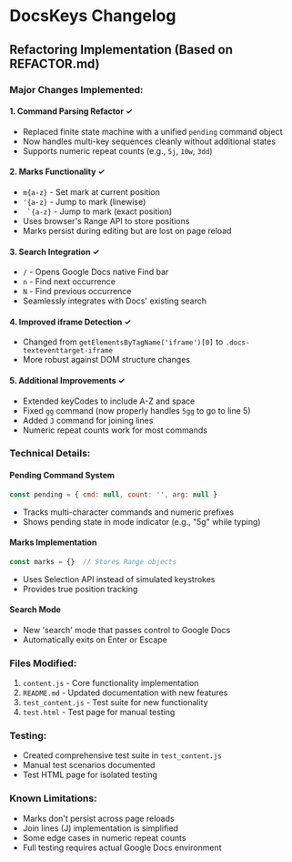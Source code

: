 # DocsKeys Changelog

## Refactoring Implementation (Based on REFACTOR.md)

### Major Changes Implemented:

#### 1. Command Parsing Refactor ✓
- Replaced finite state machine with a unified `pending` command object
- Now handles multi-key sequences cleanly without additional states
- Supports numeric repeat counts (e.g., `5j`, `10w`, `3dd`)

#### 2. Marks Functionality ✓
- `m{a-z}` - Set mark at current position
- `'{a-z}` - Jump to mark (linewise)
- `` `{a-z}`` - Jump to mark (exact position)
- Uses browser's Range API to store positions
- Marks persist during editing but are lost on page reload

#### 3. Search Integration ✓
- `/` - Opens Google Docs native Find bar
- `n` - Find next occurrence
- `N` - Find previous occurrence
- Seamlessly integrates with Docs' existing search

#### 4. Improved iframe Detection ✓
- Changed from `getElementsByTagName('iframe')[0]` to `.docs-texteventtarget-iframe`
- More robust against DOM structure changes

#### 5. Additional Improvements ✓
- Extended keyCodes to include A-Z and space
- Fixed `gg` command (now properly handles `5gg` to go to line 5)
- Added `J` command for joining lines
- Numeric repeat counts work for most commands

### Technical Details:

#### Pending Command System
```javascript
const pending = { cmd: null, count: '', arg: null }
```
- Tracks multi-character commands and numeric prefixes
- Shows pending state in mode indicator (e.g., "5g" while typing)

#### Marks Implementation
```javascript
const marks = {}  // Stores Range objects
```
- Uses Selection API instead of simulated keystrokes
- Provides true position tracking

#### Search Mode
- New 'search' mode that passes control to Google Docs
- Automatically exits on Enter or Escape

### Files Modified:
1. `content.js` - Core functionality implementation
2. `README.md` - Updated documentation with new features
3. `test_content.js` - Test suite for new functionality
4. `test.html` - Test page for manual testing

### Testing:
- Created comprehensive test suite in `test_content.js`
- Manual test scenarios documented
- Test HTML page for isolated testing

### Known Limitations:
- Marks don't persist across page reloads
- Join lines (J) implementation is simplified
- Some edge cases in numeric repeat counts
- Full testing requires actual Google Docs environment